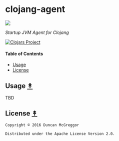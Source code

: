 # clojang-agent

[![][clojang-logo]][clojang-logo-large]

[clojang-logo]: resources/images/clojang-logo-250x.png
[clojang-logo-large]: resources/images/clojang-logo-1000x.png

*Startup JVM Agent for Clojang*

[![Clojars Project](https://img.shields.io/clojars/v/clojang/agent.svg)](https://clojars.org/clojang/agent)


#### Table of Contents

* [Usage](#usage-)
* [License](#license-)


## Usage [&#x219F;](#table-of-contents)

TBD


## License [&#x219F;](#table-of-contents)

```
Copyright © 2016 Duncan McGreggor

Distributed under the Apache License Version 2.0.
```
